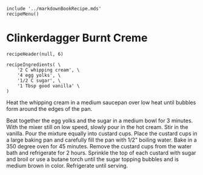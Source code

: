 ~~~ markdown-script
include '../markdownBookRecipe.mds'
recipeMenu()
~~~

# Clinkerdagger Burnt Creme

~~~ markdown-script
recipeHeader(null, 6)
~~~

~~~ markdown-script
recipeIngredients( \
    '2 C whipping cream', \
    '4 egg yolks', \
    '1/2 C sugar', \
    '1 Tbsp good vanilla' \
)
~~~

Heat the whipping cream in a medium saucepan over low heat until bubbles form around the edges of
the pan.

Beat together the egg yolks and the sugar in a medium bowl for 3 minutes. With the mixer still on
low speed, slowly pour in the hot cream. Stir in the vanilla. Pour the mixture equally into custard
cups. Place the custard cups in a large baking pan and carefully fill the pan with 1/2" boiling
water. Bake in a 350 degree oven for 45 minutes. Remove the custard cups from the water bath and
refrigerate for 2 hours. Sprinkle the top of each custard with sugar and broil or use a butane
torch until the sugar topping bubbles and is medium brown in color. Refrigerate until serving.
